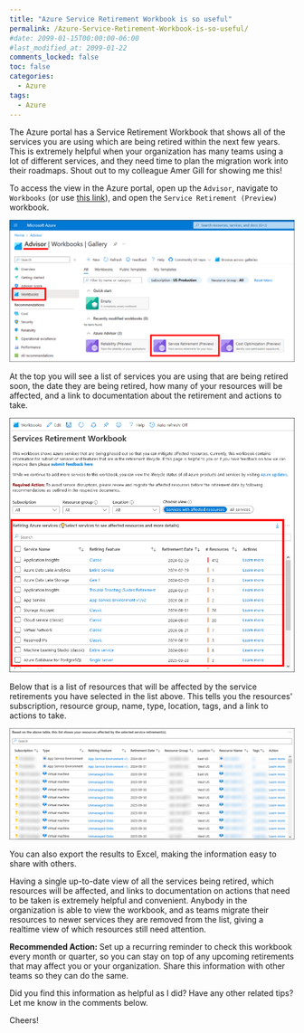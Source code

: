 ```yaml
---
title: "Azure Service Retirement Workbook is so useful"
permalink: /Azure-Service-Retirement-Workbook-is-so-useful/
#date: 2099-01-15T00:00:00-06:00
#last_modified_at: 2099-01-22
comments_locked: false
toc: false
categories:
  - Azure
tags:
  - Azure
---
```


The Azure portal has a Service Retirement Workbook that shows all of the services you are using which are being retired within the next few years.
This is extremely helpful when your organization has many teams using a lot of different services, and they need time to plan the migration work into their roadmaps.
Shout out to my colleague Amer Gill for showing me this!

To access the view in the Azure portal, open up the `Advisor`, navigate to `Workbooks` (or use [this link](https://portal.azure.com/#view/Microsoft_Azure_Expert/AdvisorMenuBlade/~/workbooks)), and open the `Service Retirement (Preview)` workbook.

![Navigating to the Service Retirement Workbook](/assets/Posts/2024-02-08-Azure-Service-Retirement-Workbook-is-so-useful/navigate-to-services-retirement-workbook-in-azure-advisor.png)

At the top you will see a list of services you are using that are being retired soon, the date they are being retired, how many of your resources will be affected, and a link to documentation about the retirement and actions to take.

![Service Retirement Workbook list of services](/assets/Posts/2024-02-08-Azure-Service-Retirement-Workbook-is-so-useful/azure-services-retirement-workbook-list-of-services-retiring.png)

Below that is a list of resources that will be affected by the service retirements you have selected in the list above.
This tells you the resources' subscription, resource group, name, type, location, tags, and a link to actions to take.

![Service Retirement Workbook list of resources](/assets/Posts/2024-02-08-Azure-Service-Retirement-Workbook-is-so-useful/list-of-resources-affected-by-service-retirement.png)

You can also export the results to Excel, making the information easy to share with others.

Having a single up-to-date view of all the services being retired, which resources will be affected, and links to documentation on actions that need to be taken is extremely helpful and convenient.
Anybody in the organization is able to view the workbook, and as teams migrate their resources to newer services they are removed from the list, giving a realtime view of which resources still need attention.

__Recommended Action:__ Set up a recurring reminder to check this workbook every month or quarter, so you can stay on top of any upcoming retirements that may affect you or your organization.
Share this information with other teams so they can do the same.

Did you find this information as helpful as I did?
Have any other related tips?
Let me know in the comments below.

Cheers!
